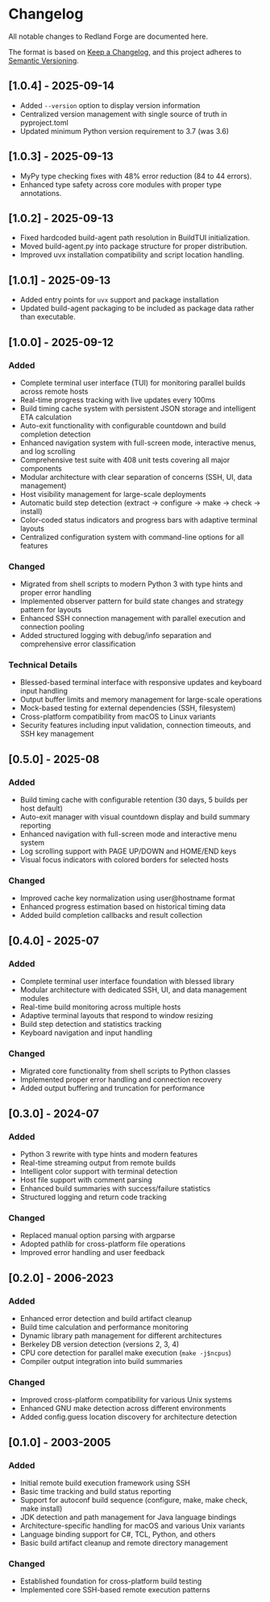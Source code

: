 # Changelog

All notable changes to Redland Forge are documented here.

The format is based on [Keep a Changelog](https://keepachangelog.com/en/1.0.0/),
and this project adheres to [Semantic Versioning](https://semver.org/spec/v2.0.0.html).

## [1.0.4] - 2025-09-14

- Added `--version` option to display version information
- Centralized version management with single source of truth in pyproject.toml
- Updated minimum Python version requirement to 3.7 (was 3.6)

## [1.0.3] - 2025-09-13

- MyPy type checking fixes with 48% error reduction (84 to 44 errors).
- Enhanced type safety across core modules with proper type annotations.

## [1.0.2] - 2025-09-13

- Fixed hardcoded build-agent path resolution in BuildTUI initialization.
- Moved build-agent.py into package structure for proper distribution.
- Improved uvx installation compatibility and script location handling.

## [1.0.1] - 2025-09-13

- Added entry points for `uvx` support and package installation
- Updated build-agent packaging to be included as package data rather
  than executable.

## [1.0.0] - 2025-09-12

### Added

- Complete terminal user interface (TUI) for monitoring parallel builds across remote hosts
- Real-time progress tracking with live updates every 100ms
- Build timing cache system with persistent JSON storage and intelligent ETA calculation
- Auto-exit functionality with configurable countdown and build completion detection
- Enhanced navigation system with full-screen mode, interactive menus, and log scrolling
- Comprehensive test suite with 408 unit tests covering all major components
- Modular architecture with clear separation of concerns (SSH, UI, data management)
- Host visibility management for large-scale deployments
- Automatic build step detection (extract → configure → make → check → install)
- Color-coded status indicators and progress bars with adaptive terminal layouts
- Centralized configuration system with command-line options for all features

### Changed

- Migrated from shell scripts to modern Python 3 with type hints and proper error handling
- Implemented observer pattern for build state changes and strategy pattern for layouts
- Enhanced SSH connection management with parallel execution and connection pooling
- Added structured logging with debug/info separation and comprehensive error classification

### Technical Details

- Blessed-based terminal interface with responsive updates and keyboard input handling
- Output buffer limits and memory management for large-scale operations
- Mock-based testing for external dependencies (SSH, filesystem)
- Cross-platform compatibility from macOS to Linux variants
- Security features including input validation, connection timeouts, and SSH key management

## [0.5.0] - 2025-08

### Added

- Build timing cache with configurable retention (30 days, 5 builds per host default)
- Auto-exit manager with visual countdown display and build summary reporting
- Enhanced navigation with full-screen mode and interactive menu system
- Log scrolling support with PAGE UP/DOWN and HOME/END keys
- Visual focus indicators with colored borders for selected hosts

### Changed

- Improved cache key normalization using user@hostname format
- Enhanced progress estimation based on historical timing data
- Added build completion callbacks and result collection

## [0.4.0] - 2025-07

### Added

- Complete terminal user interface foundation with blessed library
- Modular architecture with dedicated SSH, UI, and data management modules
- Real-time build monitoring across multiple hosts
- Adaptive terminal layouts that respond to window resizing
- Build step detection and statistics tracking
- Keyboard navigation and input handling

### Changed

- Migrated core functionality from shell scripts to Python classes
- Implemented proper error handling and connection recovery
- Added output buffering and truncation for performance

## [0.3.0] - 2024-07

### Added

- Python 3 rewrite with type hints and modern features
- Real-time streaming output from remote builds
- Intelligent color support with terminal detection
- Host file support with comment parsing
- Enhanced build summaries with success/failure statistics
- Structured logging and return code tracking

### Changed

- Replaced manual option parsing with argparse
- Adopted pathlib for cross-platform file operations
- Improved error handling and user feedback

## [0.2.0] - 2006-2023

### Added

- Enhanced error detection and build artifact cleanup
- Build time calculation and performance monitoring
- Dynamic library path management for different architectures
- Berkeley DB version detection (versions 2, 3, 4)
- CPU core detection for parallel make execution (`make -j$ncpus`)
- Compiler output integration into build summaries

### Changed

- Improved cross-platform compatibility for various Unix systems
- Enhanced GNU make detection across different environments
- Added config.guess location discovery for architecture detection

## [0.1.0] - 2003-2005

### Added

- Initial remote build execution framework using SSH
- Basic time tracking and build status reporting
- Support for autoconf build sequence (configure, make, make check, make install)
- JDK detection and path management for Java language bindings
- Architecture-specific handling for macOS and various Unix variants
- Language binding support for C#, TCL, Python, and others
- Basic build artifact cleanup and remote directory management

### Changed

- Established foundation for cross-platform build testing
- Implemented core SSH-based remote execution patterns
